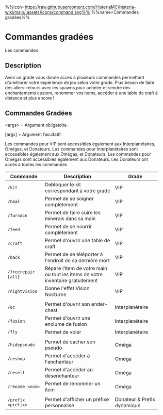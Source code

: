 %%icon=https://raw.githubusercontent.com/HisteriaMC/histeria-wiki/main/.assets/icons/command.svg%%
%%name=Commandes gradées%%
# Commandes gradées
Les commandes 

## Description
Avoir un grade vous donne accès à plusieurs commandes permettant d'améliorer votre expérience de jeu selon votre grade. Plus besoin de faire des allers-retours avec les spawns pour acheter et vendre des enchantements custom,  renommer vos items, accéder à une table de craft à distance et plus encore !

## Commandes Gradées

\<args\> = Argument obligatoire.

[args] = Argument facultatif.

Les commandes pour VIP sont accessibles également aux Interplanétaires, Omégas, et Donateurs.
Les commandes pour Interplanétaires sont accessibles également aux Omégas, et Donateurs.
Les commandes pour Omégas sont accessibles également aux Donateurs.
Les Donateurs ont accès à toutes les commandes

| Commande | Description | Grade |
| --- | --- | --- |
|`/kit`|Debloquer le kit correspondant à votre grade| VIP |
|`/heal`|Permet de se soigner complètement| VIP |
|`/furnace`|Permet de faire cuire les minerais dans sa main| VIP |
|`/feed`|Permet de se nourrir complètement| VIP |
|`/craft`|Permet d'ouvrir une table de craft| VIP |
|`/back`|Permet de se téléporter à l'endroit de sa dernière mort| VIP |
|`/freerepair [all]` | Répare l'item de votre main ou tout les items de votre inventaire gratuitement | VIP |
|`/nightvision `| Donne l'effet Vision Nocturne | VIP|
|||
|`/ec`|Permet d'ouvrir son ender-chest| Interplanétaire |
|`/fusion`|Permet d'ouvrir une enclume de fusion| Interplanétaire |
|`/fly`|Permet de voler| Interplanétaire |
|||
|`/hidepseudo`|Permet de cacher son pseudo| Oméga |
|`/ceshop` |Permet d'accéder à l'enchanteur | Oméga |
|`/cesell` |Permet d'accéder au désenchanteur | Oméga |
|`/rename <nom>`|Permet de renommer un item| Oméga |
|||
|`/prefix <prefix>`|Permet d'afficher un préfixe personnalisé| Donateur & Prefix dynamique|
